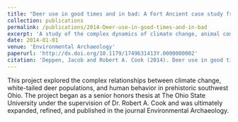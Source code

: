 ```yaml
---
title: "Deer use in good times and in bad: A Fort Ancient case study from southwest Ohio"
collection: publications
permalink: /publications/2014-Deer-use-in-good-times-and-in-bad
excerpt: 'A study of the complex dynamics of climate change, animal communities, and human behavior'
date: 2014-01-01
venue: 'Environmental Archaeology'
paperurl: 'http://dx.doi.org/10.1179/1749631413Y.0000000002'
citation: 'Deppen, Jacob and Robert A. Cook (2014). Deer use in good times and in bad: A Fort Ancient case study from southwest Ohio. <i>Environmental Archaeology</i> 19(1):72-83.'
---
```


This project explored the complex relationships between climate change, white-tailed deer populations, and human behavior in prehistoric southwest Ohio. The project began as a senior honors thesis at The Ohio State University under the supervision of Dr. Robert A. Cook and was ultimately expanded, refined, and published in the journal Environmental Archaeology.